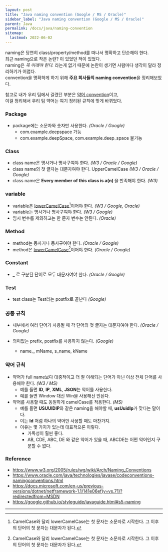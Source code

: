 ```yaml
---
layout: post
title: "Java naming convention (Google / MS / Oracle)"
sidebar_label: "Java naming convention (Google / MS / Oracle)"
parent: Java
permalink: /docs/java/naming-convention
sitemap:
  lastmod: 2022-06-02
---
```


naming은 당연히 class/property/method를 떠나서 명확하고 단순해야 한다.  
최근 naming으로 작은 논란? 이 있었던 적이 있었다.  
naming은 *꼭 이래야 한다.* 라는게 없기 때문에 논란이 생기면 사람마다 생각이 달라 정리하기가 어렵다.  
convention을 명확하게 하기 위해 **주요 회사들의 naming convention**을 정리해보았다.

참고로 내가 우리 팀에서 걸렸던 부분은 [약어 convention](#약어-규칙)이고,  
이걸 정리해서 우리 팀 약어는 여기 정리된 규칙에 맞게 바뀌었다.

### Package

- package에는 소문자와 숫자만 사용한다. *(Oracle / Google)*
  - com.example.deepspace 가능
  - com.example.deepSpace, com.example.deep_space 불가능

### Class

- class name은 명사거나 명사구여야 한다. *(W3 / Oracle / Google)*
- class name의 첫 글자는 대문자여야 한다. UpperCamelCase *(W3 / Oracle / Google)*
- class name은 **Every member of this class is a(n) <class name>** 을 만족해야 한다. *(W3)*

### variable

- variable은 <u>lowerCamelCase</u>[^1]이어야 한다.  *(W3 / Google, Oracle)*
- variable는 명사거나 명사구여야 한다. *(W3 / Google)*
- 임시 변수를 제외하고는 한 문자 변수는 안된다. *(Oracle)*

### Method

- method는 동사거나 동사구여야 한다. *(Oracle / Google)*
- method은 <u>lowerCamelCase</u>[^1]이어야 한다. *(Oracle / Google)*

### Constant

- **_** 로 구분된 단어로 모두 대문자여야 한다. *(Oracle / Google)*

### Test

- test class는 Test라는 postfix로 끝난다 *(Google)*

### 공통 규칙

- 내부에서 여러 단어가 사용될 때 각 단어의 첫 글자는 대문자여야 한다. *(Oracle / Google)*

- 의미없는 prefix, postfix를 사용하지 않는다. *(Google)*
  - name_, mName, s_name, kName

### 약어 규칙

- 약어가 full name보다 대중적이고 더 잘 이해되는 단어가 아닌 이상 전체 단어를 사용해야 한다. *(W3 / MS)*
  - 예를 들면 **ID**, **IP**, **XML**, **JSON**는 약어를 사용한다.
  - 예를 들면 Window 대신 Win을 사용해선 안된다.
- 약어를 사용할 때도 동일하게 camelCase를 적용한다. *(MS)*
  - 예를 들면 **USUUIDIP**와 같은 naming을 해야할 때, **usUuidIp**가 맞다는 말이다.
  - 이는 **Id** 처럼 하나의 약어만 사용할 때도 마찬가지.
  - 이유는 몇 가지가 있는데 대표적으론 이렇다.
    - 가독성이 훨씬 좋다.
    - AB, CDE, ABC, DE 와 같은 약어가 있을 때, ABCDE는 어떤 약어인지 구분할 수 없다.


### Reference

- https://www.w3.org/2005/rules/wg/wiki/Arch/Naming_Conventions
- https://www.oracle.com/java/technologies/javase/codeconventions-namingconventions.html
- https://docs.microsoft.com/en-us/previous-versions/dotnet/netframework-1.1/141e06ef(v=vs.71)?redirectedfrom=MSDN
- https://google.github.io/styleguide/javaguide.html#s5-naming

---

[^1]: CamelCase와 달리 lowerCamelCase는 첫 문자는 소문자로 시작한다. 그 이후의 단어의 첫 문자는 대문자가 된다.